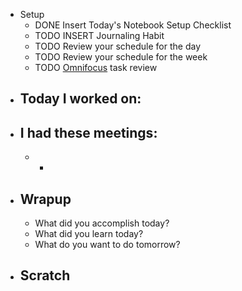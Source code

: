 - Setup
	- DONE Insert Today's Notebook Setup Checklist
	- TODO INSERT Journaling Habit
	- TODO Review your schedule for the day
	- TODO Review your schedule for the week
	- TODO [Omnifocus](omnifocus://) task review
- ## Today I worked on:
- ## I had these meetings:
	- -
- ## Wrapup
	- What did you accomplish today?
	- What did you learn today?
	- What do you want to do tomorrow?
- ## Scratch